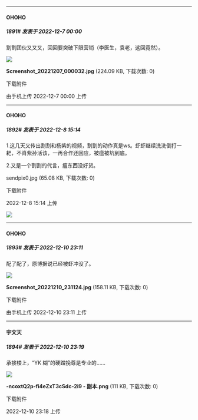 

*****

####  OHOHO  
##### 1891#       发表于 2022-12-7 00:00

割割团伙又又又，回回要突破下限营销（李医生，袁老，这回竟然）。

<img src="https://img.saraba1st.com/forum/202212/07/000042tuwaaul5mualj86f.jpg" referrerpolicy="no-referrer">

<strong>Screenshot_20221207_000032.jpg</strong> (224.09 KB, 下载次数: 0)

下载附件

由手机上传
2022-12-7 00:00 上传



*****

####  OHOHO  
##### 1892#       发表于 2022-12-8 15:14

1.这几天又传出割割和杨紫的视频，割割的动作真是ws。虾虾继续洗洗倒打一耙，不肖紫孙活该，一再合作还回应，被瘟被坑到底。

2.又是一个割割的代言，瘟东西没好货。

sendpix0.jpg
(65.08 KB, 下载次数: 0)

下载附件

2022-12-8 15:14 上传

<img src="https://img.saraba1st.com/forum/202212/08/151425j2n2tzx7rc69pu21.jpg" referrerpolicy="no-referrer">



*****

####  OHOHO  
##### 1893#       发表于 2022-12-10 23:11

配了配了，原博据说已经被虾冲没了。

<img src="https://img.saraba1st.com/forum/202212/10/231138hccllcxf0vllctzl.jpg" referrerpolicy="no-referrer">

<strong>Screenshot_20221210_231124.jpg</strong> (158.11 KB, 下载次数: 0)

下载附件

由手机上传
2022-12-10 23:11 上传

*****

####  宇文天  
##### 1894#       发表于 2022-12-10 23:19

承接楼上，“YK 糊”的硬蹭挽尊是专业的......

<img src="https://img.saraba1st.com/forum/202212/10/231857jo5bd1bqxzb90hdr.png" referrerpolicy="no-referrer">

<strong>-ncoxtQ2p-fi4eZxT3cSdc-2i9 - 副本.png</strong> (111 KB, 下载次数: 0)

下载附件

2022-12-10 23:18 上传

